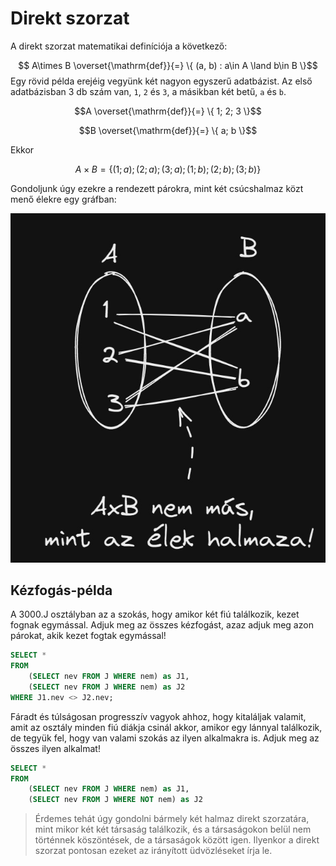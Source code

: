 # Direkt szorzat
A direkt szorzat matematikai definíciója a következő:

$$ A\times B \overset{\mathrm{def}}{=} \{ (a, b) : a\in A \land b\in B  \}$$
Egy rövid példa erejéig vegyünk két nagyon egyszerű adatbázist. Az első adatbázisban 3 db szám van, ``1``, ``2`` és ``3``, a másikban két betű, ``a`` és ``b``. 

$$A \overset{\mathrm{def}}{=} \{ 1; 2; 3 \}$$

$$B \overset{\mathrm{def}}{=} \{ a; b \}$$

Ekkor 

$$ A\times B = \{ (1; a); (2; a); (3; a); (1; b); (2; b); (3; b) \} $$

Gondoljunk úgy ezekre a rendezett párokra, mint két csúcshalmaz közt menő élekre egy gráfban:

![Direkt_szorzat](/10_DQL/2_Tobbtablas/02_FROM/020_Direkt_szorzat/direkt_szorzat.jpg)






## Kézfogás-példa
A 3000.J osztályban az a szokás, hogy amikor két fiú találkozik, kezet fognak egymással. Adjuk meg az összes kézfogást, azaz adjuk meg azon párokat, akik kezet fogtak egymással!

```sql
SELECT *
FROM 
    (SELECT nev FROM J WHERE nem) as J1, 
    (SELECT nev FROM J WHERE nem) as J2
WHERE J1.nev <> J2.nev;
```

Fáradt és túlságosan progresszív vagyok ahhoz, hogy kitaláljak valamit, amit az osztály minden fiú diákja csinál akkor, amikor egy lánnyal találkozik, de tegyük fel, hogy van valami szokás az ilyen alkalmakra is. Adjuk meg az összes ilyen alkalmat!

```sql
SELECT *
FROM 
    (SELECT nev FROM J WHERE nem) as J1, 
    (SELECT nev FROM J WHERE NOT nem) as J2
```

> Érdemes tehát úgy gondolni bármely két halmaz direkt szorzatára, mint mikor két két társaság találkozik, és a társaságokon belül nem történnek köszöntések, de a társaságok között igen. Ilyenkor a direkt szorzat pontosan ezeket az irányított üdvözléseket írja le.
